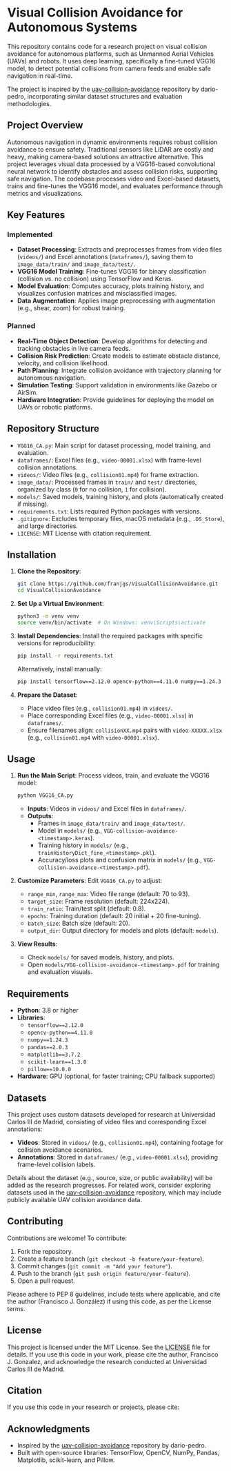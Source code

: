 # Visual Collision Avoidance for Autonomous Systems

This repository contains code for a research project on visual collision avoidance for autonomous platforms, such as Unmanned Aerial Vehicles (UAVs) and robots. It uses deep learning, specifically a fine-tuned VGG16 model, to detect potential collisions from camera feeds and enable safe navigation in real-time.

The project is inspired by the [uav-collision-avoidance](https://github.com/dario-pedro/uav-collision-avoidance) repository by dario-pedro, incorporating similar dataset structures and evaluation methodologies.

## Project Overview

Autonomous navigation in dynamic environments requires robust collision avoidance to ensure safety. Traditional sensors like LiDAR are costly and heavy, making camera-based solutions an attractive alternative. This project leverages visual data processed by a VGG16-based convolutional neural network to identify obstacles and assess collision risks, supporting safe navigation. The codebase processes video and Excel-based datasets, trains and fine-tunes the VGG16 model, and evaluates performance through metrics and visualizations.

## Key Features

### Implemented
- **Dataset Processing**: Extracts and preprocesses frames from video files (`videos/`) and Excel annotations (`dataframes/`), saving them to `image_data/train/` and `image_data/test/`.
- **VGG16 Model Training**: Fine-tunes VGG16 for binary classification (collision vs. no collision) using TensorFlow and Keras.
- **Model Evaluation**: Computes accuracy, plots training history, and visualizes confusion matrices and misclassified images.
- **Data Augmentation**: Applies image preprocessing with augmentation (e.g., shear, zoom) for robust training.

### Planned
- **Real-Time Object Detection**: Develop algorithms for detecting and tracking obstacles in live camera feeds.
- **Collision Risk Prediction**: Create models to estimate obstacle distance, velocity, and collision likelihood.
- **Path Planning**: Integrate collision avoidance with trajectory planning for autonomous navigation.
- **Simulation Testing**: Support validation in environments like Gazebo or AirSim.
- **Hardware Integration**: Provide guidelines for deploying the model on UAVs or robotic platforms.

## Repository Structure

- `VGG16_CA.py`: Main script for dataset processing, model training, and evaluation.
- `dataframes/`: Excel files (e.g., `video-00001.xlsx`) with frame-level collision annotations.
- `videos/`: Video files (e.g., `collision01.mp4`) for frame extraction.
- `image_data/`: Processed frames in `train/` and `test/` directories, organized by class (`0` for no collision, `1` for collision).
- `models/`: Saved models, training history, and plots (automatically created if missing).
- `requirements.txt`: Lists required Python packages with versions.
- `.gitignore`: Excludes temporary files, macOS metadata (e.g., `.DS_Store`), and large directories.
- `LICENSE`: MIT License with citation requirement.

## Installation

1. **Clone the Repository**:
   ```bash
   git clone https://github.com/franjgs/VisualCollisionAvoidance.git
   cd VisualCollisionAvoidance
   ```

2. **Set Up a Virtual Environment**:
   ```bash
   python3 -m venv venv
   source venv/bin/activate  # On Windows: venv\Scripts\activate
   ```

3. **Install Dependencies**:
   Install the required packages with specific versions for reproducibility:
   ```bash
   pip install -r requirements.txt
   ```
   Alternatively, install manually:
   ```bash
   pip install tensorflow==2.12.0 opencv-python==4.11.0 numpy==1.24.3 pandas==2.0.3 matplotlib==3.7.2 scikit-learn==1.3.0 pillow==10.0.0
   ```

4. **Prepare the Dataset**:
   - Place video files (e.g., `collision01.mp4`) in `videos/`.
   - Place corresponding Excel files (e.g., `video-00001.xlsx`) in `dataframes/`.
   - Ensure filenames align: `collisionXX.mp4` pairs with `video-XXXXX.xlsx` (e.g., `collision01.mp4` with `video-00001.xlsx`).

## Usage

1. **Run the Main Script**:
   Process videos, train, and evaluate the VGG16 model:
   ```bash
   python VGG16_CA.py
   ```
   - **Inputs**: Videos in `videos/` and Excel files in `dataframes/`.
   - **Outputs**:
     - Frames in `image_data/train/` and `image_data/test/`.
     - Model in `models/` (e.g., `VGG-collision-avoidance-<timestamp>.keras`).
     - Training history in `models/` (e.g., `trainHistoryDict_fine_<timestamp>.pkl`).
     - Accuracy/loss plots and confusion matrix in `models/` (e.g., `VGG-collision-avoidance-<timestamp>.pdf`).

2. **Customize Parameters**:
   Edit `VGG16_CA.py` to adjust:
   - `range_min`, `range_max`: Video file range (default: 70 to 93).
   - `target_size`: Frame resolution (default: 224x224).
   - `train_ratio`: Train/test split (default: 0.8).
   - `epochs`: Training duration (default: 20 initial + 20 fine-tuning).
   - `batch_size`: Batch size (default: 20).
   - `output_dir`: Output directory for models and plots (default: `models`).

3. **View Results**:
   - Check `models/` for saved models, history, and plots.
   - Open `models/VGG-collision-avoidance-<timestamp>.pdf` for training and evaluation visuals.

## Requirements

- **Python**: 3.8 or higher
- **Libraries**:
  - `tensorflow==2.12.0`
  - `opencv-python==4.11.0`
  - `numpy==1.24.3`
  - `pandas==2.0.3`
  - `matplotlib==3.7.2`
  - `scikit-learn==1.3.0`
  - `pillow==10.0.0`
- **Hardware**: GPU (optional, for faster training; CPU fallback supported)

## Datasets

This project uses custom datasets developed for research at Universidad Carlos III de Madrid, consisting of video files and corresponding Excel annotations:
- **Videos**: Stored in `videos/` (e.g., `collision01.mp4`), containing footage for collision avoidance scenarios.
- **Annotations**: Stored in `dataframes/` (e.g., `video-00001.xlsx`), providing frame-level collision labels.

Details about the dataset (e.g., source, size, or public availability) will be added as the research progresses. For related work, consider exploring datasets used in the [uav-collision-avoidance](https://github.com/dario-pedro/uav-collision-avoidance) repository, which may include publicly available UAV collision avoidance data.

## Contributing

Contributions are welcome! To contribute:
1. Fork the repository.
2. Create a feature branch (`git checkout -b feature/your-feature`).
3. Commit changes (`git commit -m "Add your feature"`).
4. Push to the branch (`git push origin feature/your-feature`).
5. Open a pull request.

Please adhere to PEP 8 guidelines, include tests where applicable, and cite the author (Francisco J. González) if using this code, as per the License terms.

## License

This project is licensed under the MIT License. See the [LICENSE](LICENSE) file for details. If you use this code in your work, please cite the author, Francisco J. Gonzalez, and acknowledge the research conducted at Universidad Carlos III de Madrid.

## Citation

If you use this code in your research or projects, please cite:


## Acknowledgments

- Inspired by the [uav-collision-avoidance](https://github.com/dario-pedro/uav-collision-avoidance) repository by dario-pedro.
- Built with open-source libraries: TensorFlow, OpenCV, NumPy, Pandas, Matplotlib, scikit-learn, and Pillow.
